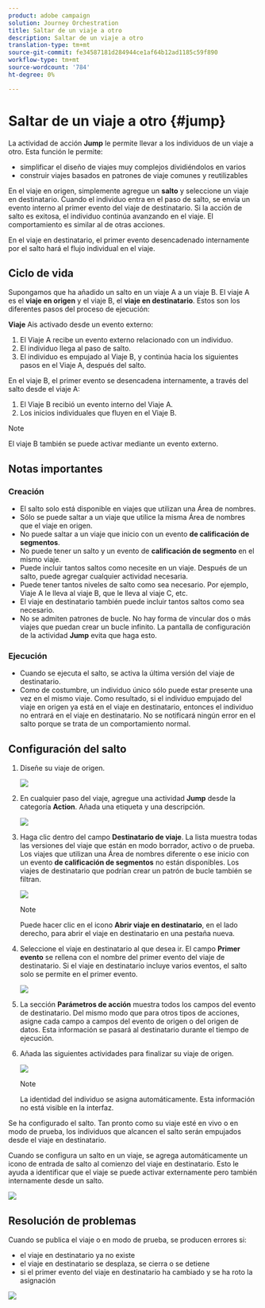 ```yaml
---
product: adobe campaign
solution: Journey Orchestration
title: Saltar de un viaje a otro
description: Saltar de un viaje a otro
translation-type: tm+mt
source-git-commit: fe34587181d284944ce1af64b12ad1185c59f890
workflow-type: tm+mt
source-wordcount: '784'
ht-degree: 0%

---
```



# Saltar de un viaje a otro {#jump}

La actividad de acción **Jump** le permite llevar a los individuos de un viaje a otro. Esta función le permite:

* simplificar el diseño de viajes muy complejos dividiéndolos en varios
* construir viajes basados en patrones de viaje comunes y reutilizables

En el viaje en origen, simplemente agregue un **salto** y seleccione un viaje en destinatario. Cuando el individuo entra en el paso de salto, se envía un evento interno al primer evento del viaje de destinatario. Si la acción de salto es exitosa, el individuo continúa avanzando en el viaje. El comportamiento es similar al de otras acciones.

En el viaje en destinatario, el primer evento desencadenado internamente por el salto hará el flujo individual en el viaje.

## Ciclo de vida

Supongamos que ha añadido un salto en un viaje A a un viaje B. El viaje A es el **viaje en origen** y el viaje B, el **viaje en destinatario**.
Estos son los diferentes pasos del proceso de ejecución:

**Viaje** Ais activado desde un evento externo:

1. El Viaje A recibe un evento externo relacionado con un individuo.
1. El individuo llega al paso de salto.
1. El individuo es empujado al Viaje B, y continúa hacia los siguientes pasos en el Viaje A, después del salto.

En el viaje B, el primer evento se desencadena internamente, a través del salto desde el viaje A:

1. El Viaje B recibió un evento interno del Viaje A.
1. Los inicios individuales que fluyen en el Viaje B.

>[!NOTE]
>
>El viaje B también se puede activar mediante un evento externo.

## Notas importantes

### Creación

* El salto solo está disponible en viajes que utilizan una Área de nombres.
* Sólo se puede saltar a un viaje que utilice la misma Área de nombres que el viaje en origen.
* No puede saltar a un viaje que inicio con un evento **de calificación de segmentos**.
* No puede tener un salto y un evento de **calificación de segmento** en el mismo viaje.
* Puede incluir tantos saltos como necesite en un viaje. Después de un salto, puede agregar cualquier actividad necesaria.
* Puede tener tantos niveles de salto como sea necesario. Por ejemplo, Viaje A le lleva al viaje B, que le lleva al viaje C, etc.
* El viaje en destinatario también puede incluir tantos saltos como sea necesario.
* No se admiten patrones de bucle. No hay forma de vincular dos o más viajes que puedan crear un bucle infinito. La pantalla de configuración de la actividad **Jump** evita que haga esto.

### Ejecución

* Cuando se ejecuta el salto, se activa la última versión del viaje de destinatario.
* Como de costumbre, un individuo único sólo puede estar presente una vez en el mismo viaje. Como resultado, si el individuo empujado del viaje en origen ya está en el viaje en destinatario, entonces el individuo no entrará en el viaje en destinatario. No se notificará ningún error en el salto porque se trata de un comportamiento normal.

## Configuración del salto

1. Diseñe su viaje de origen.

   ![](../assets/jump1.png)

1. En cualquier paso del viaje, agregue una actividad **Jump** desde la categoría **Action**. Añada una etiqueta y una descripción.

   ![](../assets/jump2.png)

1. Haga clic dentro del campo **Destinatario de viaje**.
La lista muestra todas las versiones del viaje que están en modo borrador, activo o de prueba. Los viajes que utilizan una Área de nombres diferente o ese inicio con un evento **de calificación de segmentos** no están disponibles. Los viajes de destinatario que podrían crear un patrón de bucle también se filtran.

   ![](../assets/jump3.png)

   >[!NOTE]
   >
   >Puede hacer clic en el icono **Abrir viaje en destinatario**, en el lado derecho, para abrir el viaje en destinatario en una pestaña nueva.

1. Seleccione el viaje en destinatario al que desea ir.
El campo **Primer evento** se rellena con el nombre del primer evento del viaje de destinatario. Si el viaje en destinatario incluye varios eventos, el salto solo se permite en el primer evento.

   ![](../assets/jump4.png)

1. La sección **Parámetros de acción** muestra todos los campos del evento de destinatario. Del mismo modo que para otros tipos de acciones, asigne cada campo a campos del evento de origen o del origen de datos. Esta información se pasará al destinatario durante el tiempo de ejecución.
1. Añada las siguientes actividades para finalizar su viaje de origen.

   ![](../assets/jump5.png)


   >[!NOTE]
   >
   >La identidad del individuo se asigna automáticamente. Esta información no está visible en la interfaz.

Se ha configurado el salto. Tan pronto como su viaje esté en vivo o en modo de prueba, los individuos que alcancen el salto serán empujados desde el viaje en destinatario.

Cuando se configura un salto en un viaje, se agrega automáticamente un icono de entrada de salto al comienzo del viaje en destinatario. Esto le ayuda a identificar que el viaje se puede activar externamente pero también internamente desde un salto.

![](../assets/jump7.png)

## Resolución de problemas

Cuando se publica el viaje o en modo de prueba, se producen errores si:
* el viaje en destinatario ya no existe
* el viaje en destinatario se desplaza, se cierra o se detiene
* si el primer evento del viaje en destinatario ha cambiado y se ha roto la asignación

![](../assets/jump6.png)
